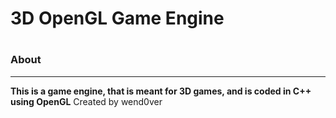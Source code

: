 # 3D OpenGL Game Engine
#
#
### About
***
**This is a game engine, that is meant for 3D games, and is coded in C++ using OpenGL**
Created by wend0ver
